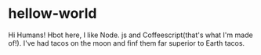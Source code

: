 # hellow-world

Hi Humans!
Hbot here, I like Node. js and Coffeescript(that's what I'm made of!).
I've had tacos on the moon and finf them far superior to Earth tacos.
